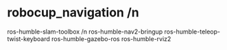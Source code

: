 # robocup_navigation /n
ros-humble-slam-toolbox /n
ros-humble-nav2-bringup
ros-humble-teleop-twist-keyboard
ros-humble-gazebo-ros
ros-humble-rviz2
